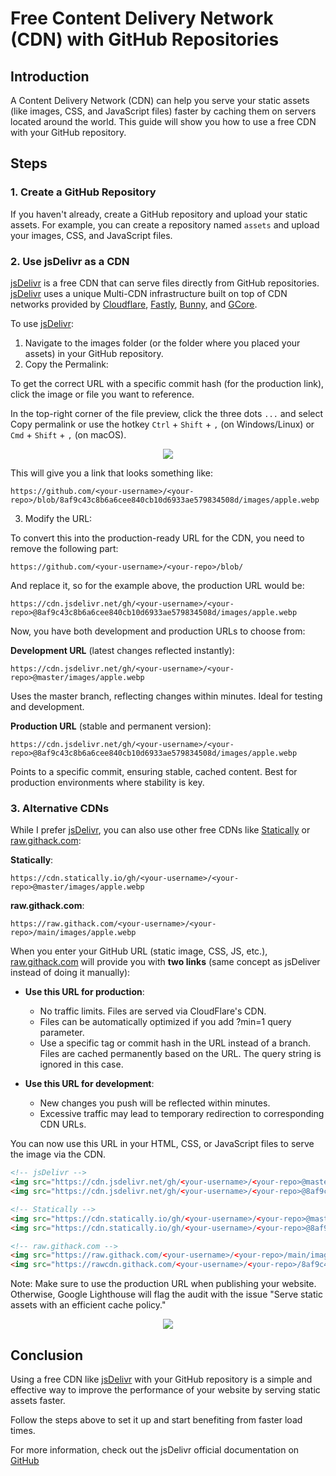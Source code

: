# Free Content Delivery Network (CDN) with GitHub Repositories

## Introduction

A Content Delivery Network (CDN) can help you serve your static assets (like images, CSS, and JavaScript files) faster by caching them on servers located around the world. This guide will show you how to use a free CDN with your GitHub repository.

## Steps

### 1. Create a GitHub Repository

If you haven't already, create a GitHub repository and upload your static assets. For example, you can create a repository named `assets` and upload your images, CSS, and JavaScript files.

### 2. Use jsDelivr as a CDN

[jsDelivr](https://www.jsdelivr.com/?docs=gh) is a free CDN that can serve files directly from GitHub repositories. [jsDelivr](https://www.jsdelivr.com/?docs=gh) uses a unique Multi-CDN infrastructure built on top of CDN networks provided by [Cloudflare](https://www.cloudflare.com/en-au/application-services/products/cdn/), [Fastly](https://www.fastly.com/products/cdn), [Bunny](https://bunny.net/), and [GCore](https://gcore.com/). 

To use [jsDelivr](https://www.jsdelivr.com/?docs=gh):

1. Navigate to the images folder (or the folder where you placed your assets) in your GitHub repository.
2. Copy the Permalink:

To get the correct URL with a specific commit hash (for the production link), click the image or file you want to reference.

In the top-right corner of the file preview, click the three dots `...` and select Copy permalink or use the hotkey `Ctrl` + `Shift` + `,` (on Windows/Linux) or `Cmd` + `Shift` + `,` (on macOS).

<p align="center">
  <img src="https://github.com/user-attachments/assets/8eeec9f5-5c45-41f7-8412-0d7dab336816">
</p>

This will give you a link that looks something like:
```
https://github.com/<your-username>/<your-repo>/blob/8af9c43c8b6a6cee840cb10d6933ae579834508d/images/apple.webp
```

3. Modify the URL:

To convert this into the production-ready URL for the CDN, you need to remove the following part:

```
https://github.com/<your-username>/<your-repo>/blob/
```

And replace it, so for the example above, the production URL would be:
```
https://cdn.jsdelivr.net/gh/<your-username>/<your-repo>@8af9c43c8b6a6cee840cb10d6933ae579834508d/images/apple.webp
```
Now, you have both development and production URLs to choose from:

**Development URL** (latest changes reflected instantly):
```
https://cdn.jsdelivr.net/gh/<your-username>/<your-repo>@master/images/apple.webp
```

Uses the master branch, reflecting changes within minutes. Ideal for testing and development.

**Production URL** (stable and permanent version):

```
https://cdn.jsdelivr.net/gh/<your-username>/<your-repo>@8af9c43c8b6a6cee840cb10d6933ae579834508d/images/apple.webp
```

Points to a specific commit, ensuring stable, cached content. Best for production environments where stability is key.

### 3. Alternative CDNs

While I prefer [jsDelivr](https://www.jsdelivr.com/), you can also use other free CDNs like [Statically](https://statically.io/) or [raw.githack.com](https://raw.githack.com/):

**Statically**:
```
https://cdn.statically.io/gh/<your-username>/<your-repo>@master/images/apple.webp
```
**raw.githack.com**:
```
https://raw.githack.com/<your-username>/<your-repo>/main/images/apple.webp
```
When you enter your GitHub URL (static image, CSS, JS, etc.), [raw.githack.com](https://raw.githack.com/) will provide you with **two links** (same concept as jsDeliver instead of doing it manually):

- **Use this URL for production**:
  - No traffic limits. Files are served via CloudFlare's CDN.
  - Files can be automatically optimized if you add ?min=1 query parameter.
  - Use a specific tag or commit hash in the URL instead of a branch. Files are cached permanently based on the URL. The query string is ignored in this case.

- **Use this URL for development**:
  - New changes you push will be reflected within minutes.
  - Excessive traffic may lead to temporary redirection to corresponding CDN URLs.

You can now use this URL in your HTML, CSS, or JavaScript files to serve the image via the CDN.

```html
<!-- jsDelivr -->
<img src="https://cdn.jsdelivr.net/gh/<your-username>/<your-repo>@master/images/apple.webp">
<img src="https://cdn.jsdelivr.net/gh/<your-username>/<your-repo>@8af9c43c8b6a6cee840cb10d6933ae579834508d/images/apple.webp">

<!-- Statically -->
<img src="https://cdn.statically.io/gh/<your-username>/<your-repo>@master/images/apple.webp">
<img src="https://cdn.statically.io/gh/<your-username>/<your-repo>@8af9c43c8b6a6cee840cb10d6933ae579834508d/images/apple.webp">

<!-- raw.githack.com -->
<img src="https://raw.githack.com/<your-username>/<your-repo>/main/images/apple.webp">
<img src="https://rawcdn.githack.com/<your-username>/<your-repo>/8af9c43c8b6a6cee840cb10d6933ae579834508d/images/apple.webp">
```

Note: Make sure to use the production URL when publishing your website. Otherwise, Google Lighthouse will flag the audit with the issue "Serve static assets with an efficient cache policy."

<p align="center">
  <img src="https://github.com/user-attachments/assets/974d988b-7a68-45d7-b8a0-c1e9623e4f05">
</p>

## Conclusion

Using a free CDN like [jsDelivr](https://www.jsdelivr.com/) with your GitHub repository is a simple and effective way to improve the performance of your website by serving static assets faster.

Follow the steps above to set it up and start benefiting from faster load times.

For more information, check out the jsDelivr official documentation on [GitHub](https://www.jsdelivr.com/?docs=gh)
